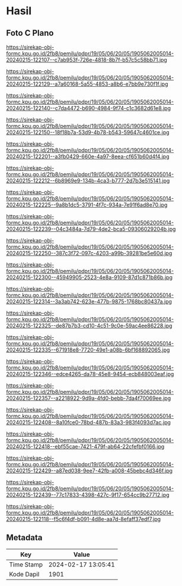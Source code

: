 # Hasil

## Foto C Plano

https://sirekap-obj-formc.kpu.go.id/2fb8/pemilu/pdpr/19/05/06/20/05/1905062005014-20240215-122107--c7ab953f-726e-4818-8b7f-b57c5c58bb71.jpg

https://sirekap-obj-formc.kpu.go.id/2fb8/pemilu/pdpr/19/05/06/20/05/1905062005014-20240215-122129--a7a60168-5a55-4853-a8b6-e7bb9e730f1f.jpg

https://sirekap-obj-formc.kpu.go.id/2fb8/pemilu/pdpr/19/05/06/20/05/1905062005014-20240215-122140--c7da4472-b690-4984-9f74-c1c3682d61e8.jpg

https://sirekap-obj-formc.kpu.go.id/2fb8/pemilu/pdpr/19/05/06/20/05/1905062005014-20240215-122150--18f18b7a-53d9-4b78-b543-59647c4601ce.jpg

https://sirekap-obj-formc.kpu.go.id/2fb8/pemilu/pdpr/19/05/06/20/05/1905062005014-20240215-122201--a3fb0429-660e-4a97-8eea-cf651b60d4f4.jpg

https://sirekap-obj-formc.kpu.go.id/2fb8/pemilu/pdpr/19/05/06/20/05/1905062005014-20240215-122212--6b8969e9-134b-4ca3-b777-2d7b3e515141.jpg

https://sirekap-obj-formc.kpu.go.id/2fb8/pemilu/pdpr/19/05/06/20/05/1905062005014-20240215-122225--9a8b1dc5-3791-4f7c-934a-7e91f6ad8e70.jpg

https://sirekap-obj-formc.kpu.go.id/2fb8/pemilu/pdpr/19/05/06/20/05/1905062005014-20240215-122239--04c3484a-7d79-4de2-bca5-09306029204b.jpg

https://sirekap-obj-formc.kpu.go.id/2fb8/pemilu/pdpr/19/05/06/20/05/1905062005014-20240215-122250--387c3f72-097c-4203-a99b-39281be5e60d.jpg

https://sirekap-obj-formc.kpu.go.id/2fb8/pemilu/pdpr/19/05/06/20/05/1905062005014-20240215-122300--45949905-2523-4e8a-9109-87d1c871b86b.jpg

https://sirekap-obj-formc.kpu.go.id/2fb8/pemilu/pdpr/19/05/06/20/05/1905062005014-20240215-122314--3a3ab742-623e-477b-9875-1768bc80437a.jpg

https://sirekap-obj-formc.kpu.go.id/2fb8/pemilu/pdpr/19/05/06/20/05/1905062005014-20240215-122325--de87b7b3-cd10-4c51-9c0e-59ac4ee86228.jpg

https://sirekap-obj-formc.kpu.go.id/2fb8/pemilu/pdpr/19/05/06/20/05/1905062005014-20240215-122335--671918e8-7720-49e1-a08b-6bf168892065.jpg

https://sirekap-obj-formc.kpu.go.id/2fb8/pemilu/pdpr/19/05/06/20/05/1905062005014-20240215-122346--edce4265-da78-45e8-9454-ecb848003eaf.jpg

https://sirekap-obj-formc.kpu.go.id/2fb8/pemilu/pdpr/19/05/06/20/05/1905062005014-20240215-122357--a2218922-9d9a-4fd0-bebb-7da4f70069ee.jpg

https://sirekap-obj-formc.kpu.go.id/2fb8/pemilu/pdpr/19/05/06/20/05/1905062005014-20240215-122408--8a10fce0-78bd-487b-83a3-983f4093d7ac.jpg

https://sirekap-obj-formc.kpu.go.id/2fb8/pemilu/pdpr/19/05/06/20/05/1905062005014-20240215-122418--ebf55cae-7421-479f-ab64-22cfefbf0166.jpg

https://sirekap-obj-formc.kpu.go.id/2fb8/pemilu/pdpr/19/05/06/20/05/1905062005014-20240215-122429--a87ed038-9ee7-42fb-a008-45bebc4d346f.jpg

https://sirekap-obj-formc.kpu.go.id/2fb8/pemilu/pdpr/19/05/06/20/05/1905062005014-20240215-122439--77c17833-4398-427c-9f17-654cc9b27712.jpg

https://sirekap-obj-formc.kpu.go.id/2fb8/pemilu/pdpr/19/05/06/20/05/1905062005014-20240215-122118--f5c6f4df-b091-4d8e-aa7d-8efaff37edf7.jpg


## Metadata

| Key        | Value               |
| ---------- | ------------------- |
| Time Stamp | 2024-02-17 13:05:41 |
| Kode Dapil | 1901                |



